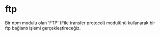 # ftp
Bir npm modulu olan 'FTP' (File transfer protocol) modulünü kullanarak bir ftp bağlantı işlemi gerçekleştireceğiz.

